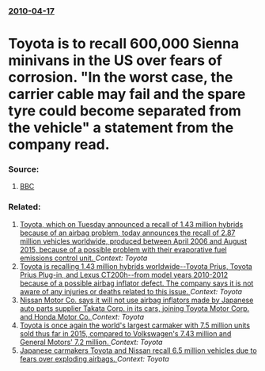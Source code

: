 ### [2010-04-17](/news/2010/04/17/index.md)

# Toyota is to recall 600,000 Sienna minivans in the US over fears of corrosion. "In the worst case, the carrier cable may fail and the spare tyre could become separated from the vehicle" a statement from the company read. 




### Source:

1. [BBC](http://news.bbc.co.uk/1/hi/business/8626668.stm)

### Related:

1. [Toyota, which on Tuesday announced a recall of 1.43 million hybrids because of an airbag problem, today announces the recall of 2.87 million vehicles worldwide, produced between April 2006 and August 2015, because of a possible problem with their evaporative fuel emissions control unit. ](/news/2016/06/29/toyota-which-on-tuesday-announced-a-recall-of-1-43-million-hybrids-because-of-an-airbag-problem-today-announces-the-recall-of-2-87-million.md) _Context: Toyota_
2. [Toyota is recalling 1.43 million hybrids worldwide--Toyota Prius, Toyota Prius Plug-in, and Lexus CT200h--from model years 2010-2012 because of a possible airbag inflator defect. The company says it is not aware of any injuries or deaths related to this issue. ](/news/2016/06/28/toyota-is-recalling-1-43-million-hybrids-worldwideatoyota-prius-toyota-prius-plug-in-and-lexus-ct200hafrom-model-years-2010-2012-becau.md) _Context: Toyota_
3. [Nissan Motor Co. says it will not use airbag inflators made by Japanese auto parts supplier Takata Corp. in its cars, joining Toyota Motor Corp. and Honda Motor Co. ](/news/2015/11/7/nissan-motor-co-says-it-will-not-use-airbag-inflators-made-by-japanese-auto-parts-supplier-takata-corp-in-its-cars-joining-toyota-motor-c.md) _Context: Toyota_
4. [Toyota is once again the world's largest carmaker with 7.5 million units sold thus far in 2015, compared to Volkswagen's 7.43 million and General Motors' 7.2 million. ](/news/2015/10/26/toyota-is-once-again-the-world-s-largest-carmaker-with-7-5-million-units-sold-thus-far-in-2015-compared-to-volkswagen-s-7-43-million-and-ge.md) _Context: Toyota_
5. [Japanese carmakers Toyota and Nissan recall 6.5 million vehicles due to fears over exploding airbags. ](/news/2015/05/13/japanese-carmakers-toyota-and-nissan-recall-6-5-million-vehicles-due-to-fears-over-exploding-airbags.md) _Context: Toyota_
